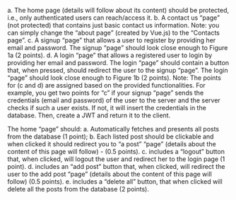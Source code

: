 a. The home page (details will follow about its content) should be protected, i.e., only
authenticated users can reach/access it.
b. A contact us “page” (not protected) that contains just basic contact us information.
Note: you can simply change the “about page” (created by Vue.js) to the “Contacts
page”.
c. A signup “page” that allows a user to register by providing her email and password. The
signup “page” should look close enough to Figure 1a (2 points).
d. A login “page” that allows a registered user to login by providing her email and
password. The login “page” should contain a button that, when pressed, should
redirect the user to the signup “page”. The login “page” should look close enough to
Figure 1b (2 points).
Note: The points for (c and d) are assigned based on the provided functionalities. For example,
you get two points for “c” if your signup “page” sends the credentials (email and password) of
the user to the server and the server checks if such a user exists. If not, it will insert the
credentials in the database. Then, create a JWT and return it to the client.

The home “page” should:
a. Automatically fetches and presents all posts from the database (1 point);
b. Each listed post should be clickable and when clicked it should redirect you to “a post”
“page” (details about the content of this page will follow) - (0.5 points).
c. includes a “logout” button that, when clicked, will logout the user and redirect her to
the login page (1 point).
d. includes an “add post” button that, when clicked, will redirect the user to the add post
“page” (details about the content of this page will follow) (0.5 points).
e. includes a “delete all” button, that when clicked will delete all the posts from the
database (2 points).
